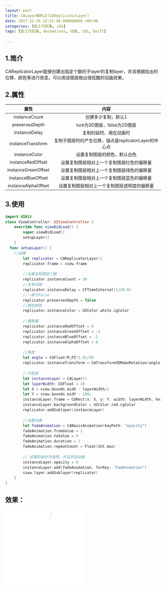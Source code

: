 ```yaml
---
layout: post
title: CALayer解析之(CAReplicatorLayer)
date: 2017-12-26 22:21:49.000000000 +09:00
categories: [能工巧匠集, iOS]
tags: [能工巧匠集, Animations, 动画, iOS, Swift]

---
```



## 1.简介

CAReplicatorLayer能够创建出指定个数的子layer的复制layer，并且根据给出的位移、颜色等进行改变。可以用该图层做出很炫酷的动画效果。

## 2.属性

| 属性 |  内容  |
| :------------: | :------------: |
| instanceCount  	|	创建多少复制，默认1 	|
| preservesDepth 	|  	ture为3D图层，false为2D图层	|
| instanceDelay	|	复制的延时，用在动画时 	|
| instanceTransform |	复制子图层时的产生位移，锚点是replicatorLayer的中心点 |
| instanceColor	|	设置复制图层的颜色，默认白色 |
instanceRedOffset	|	设置复制图层相对上一个复制图层红色的偏移量 |
| instanceGreenOffset	|	设置复制图层相对上一个复制图层绿色的偏移量 |
| instanceBlueOffset	|	设置复制图层相对上一个复制图层蓝色的偏移量 |
| instanceAlphaOffset	|	设置复制图层相对上一个复制图层透明度的偏移量 |


## 3.使用


```swift
import UIKit
class ViewController: UIViewController {
    override func viewDidLoad() {
        super.viewDidLoad()
        setupLayer()
    }
  func setupLayer() {        
	//创建
        let replicator = CAReplicatorLayer()
        replicator.frame = view.frame
        
        //设置复制图层个数
        replicator.instanceCount = 30
        //复制间隔
        replicator.instanceDelay = CFTimeInterval(1/30.0)
        //一般为false
        replicator.preservesDepth = false
        //图层颜色
        replicator.instanceColor = UIColor.white.cgColor
        
        //偏移量
        replicator.instanceRedOffset = 0
        replicator.instanceGreenOffset = -1
        replicator.instanceBlueOffset = -1
        replicator.instanceAlphaOffset = 0
        
        //角度
        let angle = CGFloat(M_PI*2.0)/30
        replicator.instanceTransform = CATransform3DMakeRotation(angle, 0, 0, 1)
        
        //子图层
        let instanceLayer = CALayer()
        let layerWidth: CGFloat = 10
        let X = view.bounds.midX - layerWidth/2
        let Y = view.bounds.midY - 100;
        instanceLayer.frame = CGRect(x: X, y: Y, width: layerWidth, height: layerWidth*3)
        instanceLayer.backgroundColor = UIColor.red.cgColor
        replicator.addSublayer(instanceLayer)

        //设置动画
        let fadeAnimation = CABasicAnimation(keyPath: "opacity")
        fadeAnimation.fromValue = 1
        fadeAnimation.toValue = 0
        fadeAnimation.duration = 1
        fadeAnimation.repeatCount = Float(Int.max)

        // 设置初始时为透明，并且添加动画
        instanceLayer.opacity = 0
        instanceLayer.add(fadeAnimation, forKey: "FadAnimation")
        view.layer.addSublayer(replicator)
    }
}
```


## 效果：

![](/assets/images/2017/CAReplicatorLayer.gif)